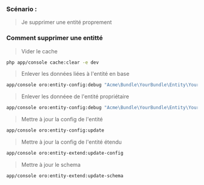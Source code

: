 ### Scénario : 

> Je supprimer une entité proprement 

### Comment supprimer une entitté

> Vider le cache
```bash
php app/console cache:clear -e dev
```

> Enlever les données liées à l'entité en base
```bash
app/console oro:entity-config:debug "Acme\Bundle\YourBundle\Entity\YourEntity" --attr="state" --scope="extend" --set --val="Deleted"
```
> Enlever les donnéee de l'entité propriétaire
```bash
app/console oro:entity-config:debug "Acme\Bundle\YourBundle\Entity\YourEntity" --scope ownership --remove
```
> Mettre à jour la config de l'entité
```bash
app/console oro:entity-config:update
```

> Mettre à jour la config de l'entité étendu
```bash
app/console oro:entity-extend:update-config
```
> Mettre à jour le schema 
```bash
app/console oro:entity-extend:update-schema
```